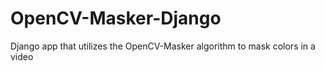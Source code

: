 # OpenCV-Masker-Django
Django app that utilizes the OpenCV-Masker algorithm to mask colors in a video
